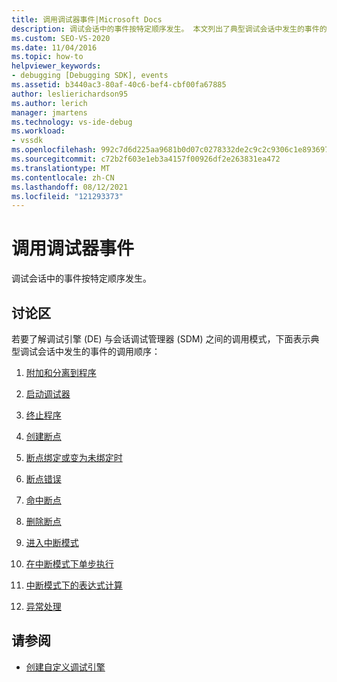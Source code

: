 ```yaml
---
title: 调用调试器事件|Microsoft Docs
description: 调试会话中的事件按特定顺序发生。 本文列出了典型调试会话中发生的事件的调用顺序。
ms.custom: SEO-VS-2020
ms.date: 11/04/2016
ms.topic: how-to
helpviewer_keywords:
- debugging [Debugging SDK], events
ms.assetid: b3440ac3-80af-40c6-bef4-cbf00fa67885
author: leslierichardson95
ms.author: lerich
manager: jmartens
ms.technology: vs-ide-debug
ms.workload:
- vssdk
ms.openlocfilehash: 992c7d6d225aa9681b0d07c0278332de2c9c2c9306c1e893697c036cc4620e8b
ms.sourcegitcommit: c72b2f603e1eb3a4157f00926df2e263831ea472
ms.translationtype: MT
ms.contentlocale: zh-CN
ms.lasthandoff: 08/12/2021
ms.locfileid: "121293373"
---
```

# <a name="call-debugger-events"></a>调用调试器事件
调试会话中的事件按特定顺序发生。

## <a name="discussion"></a>讨论区
 若要了解调试引擎 (DE) 与会话调试管理器 (SDM) 之间的调用模式，下面表示典型调试会话中发生的事件的调用顺序：

1. [附加和分离到程序](../../extensibility/debugger/attaching-and-detaching-to-a-program.md)

2. [启动调试器](../../extensibility/debugger/launching-the-debugger.md)

3. [终止程序](../../extensibility/debugger/terminating-a-program.md)

4. [创建断点](../../extensibility/debugger/creating-a-breakpoint.md)

5. [断点绑定或变为未绑定时](../../extensibility/debugger/when-a-breakpoint-binds-or-becomes-unbound.md)

6. [断点错误](../../extensibility/debugger/breakpoint-errors.md)

7. [命中断点](../../extensibility/debugger/hitting-a-breakpoint.md)

8. [删除断点](../../extensibility/debugger/deleting-a-breakpoint.md)

9. [进入中断模式](../../extensibility/debugger/entering-break-mode.md)

10. [在中断模式下单步执行](../../extensibility/debugger/stepping-in-break-mode.md)

11. [中断模式下的表达式计算](../../extensibility/debugger/expression-evaluation-in-break-mode.md)

12. [异常处理](../../extensibility/debugger/exception-handling-visual-studio-sdk.md)

## <a name="see-also"></a>请参阅
- [创建自定义调试引擎](../../extensibility/debugger/creating-a-custom-debug-engine.md)
